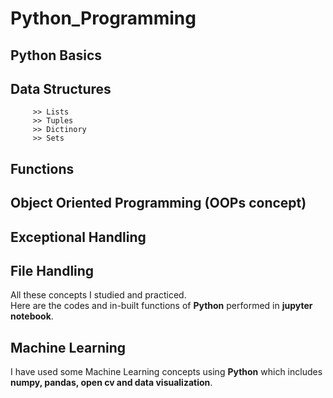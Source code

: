# Python_Programming              
                                 
## Python Basics    
## Data Structures         
         >> Lists         
         >> Tuples           
         >> Dictinory       
         >> Sets         
## Functions       
## Object Oriented Programming (OOPs concept)          
## Exceptional Handling        
## File Handling       
                
All these concepts I studied and practiced.     
Here are the codes and in-built functions of **Python** performed in **jupyter notebook**.        

## Machine Learning        
I have used some Machine Learning concepts using **Python** which includes **numpy, pandas, open cv and data visualization**.
